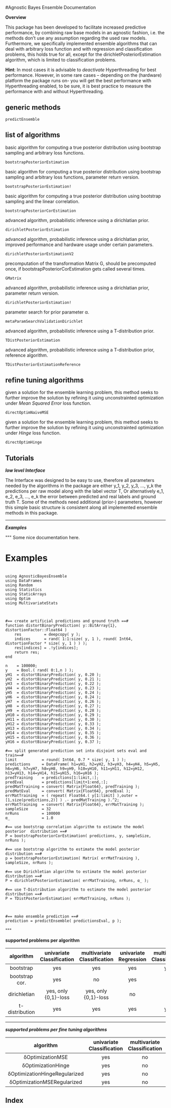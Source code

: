 #Agnostic Bayes Ensemble Documentation 
 
__Overview__

This package has been developed to facilitate increased predictive performance, by combining raw base models in an agnostic fashion, 
i.e. the methods don’t use any assumption regarding the used raw models. Furthermore, we specifically implemented ensemble algorithms 
that can deal with arbitrary loss function and with regression and classification problems, this holds true for all, except for the
 dirichletPosteriorEstimation algorithm, which is limited to classification problems.
 
 **Hint**: In most cases it is advisable to _deactivate_ Hyperthreading for best performance.
However, in some rare cases – depending on the (hardware) platform the package runs on- you
will get the best performance with Hyperthreading enabled, to be sure, it is best practice to
measure the performance with and without Hyperthreading.

## generic methods 
```@docs
predictEnsemble
```


## list of algorithms
 
 basic algorithm for computing a true posterior distribution using bootstrap sampling and arbitrary loss functions.
```@docs
bootstrapPosteriorEstimation
```
 
 basic algorithm for computing a true posterior distribution using bootstrap sampling and arbitrary loss functions, parameter return version.
 ```@docs
bootstrapPosteriorEstimation!
```
 
 basic algorithm for computing a true posterior distribution using bootstrap sampling and the linear correlation.
```@docs
bootstrapPosteriorCorEstimation
```

advanced algorithm, probabilistic inference using a dirichlatian prior.
```@docs
dirichletPosteriorEstimation
```

advanced algorithm, probabilistic inference using a dirichlatian prior, improved performance and hardware usage under certain parameters.
```@docs
dirichletPosteriorEstimationV2
```

precomputation of the transformation Matrix G, should be precomputed once, if bootstrapPosteriorCorEstimation gets called several times.
```@docs
GMatrix
```

advanced algorithm, probabilistic inference using a dirichlatian prior, parameter return version.
```@docs
dirichletPosteriorEstimation!
```

parameter search for prior parameter α.
```@docs
metaParamSearchValidationDirichlet
```

advanced algorithm, probabilistic inference using a T-distribution prior.
```@docs
TDistPosteriorEstimation
```

advanced algorithm, probabilistic inference using a T-distribution prior, reference algorithm.
```@docs
TDistPosteriorEstimationReference
```

## refine tuning algorithms
given a solution for the ensemble learning problem, this method seeks to further improve the solution by refining it using unconstrainted optimization
under _Mean Squared Error_ loss function.
```@docs
directOptimNaiveMSE
```

given a solution for the ensemble learning problem, this method seeks to further improve the solution by refining it using unconstrainted optimization
under _Hinge_ loss function.
```@docs
directOptimHinge
```
## Tutorials
**_low level Interface_**



The Interface was designed to be easy to use, therefore all parameters needed by the algorithms in the package are either y_1, y_2, y_3, …, y_k the predictions per raw model along with the label vector T,
Or alternatively e_1, e_2, e_3, …, e_k the error between predicted and real labels and ground truth T.
Some of the methods need additional (prior-) parameters, however this simple basic structure is consistent along all implemented ensemble methods in this package.
___

**_Examples_**


"""
Some nice documentation here.

# Examples
```jldoctest

using AgnosticBayesEnsemble
using DataFrames
using Random
using Statistics
using StaticArrays
using Optim
using MultivariateStats



#== create artificial predictions and ground truth ==#
function distortBinaryPrediction( y::BitArray{1}, distortionFactor::Float64 )
​    res          = deepcopy( y );  
​    indices      = rand( 1:1:size( y, 1 ), round( Int64, distortionFactor * size( y, 1 ) ) );
​    res[indices] = .!y[indices];
​    return res;
end  

n    = 100000;
y    = Bool.( rand( 0:1,n ) );
yH1  = distortBinaryPrediction( y, 0.20 );
yH2  = distortBinaryPrediction( y, 0.21 );
yH3  = distortBinaryPrediction( y, 0.22 );
yH4  = distortBinaryPrediction( y, 0.23 );
yH5  = distortBinaryPrediction( y, 0.24 );
yH6  = distortBinaryPrediction( y, 0.24 );
yH7  = distortBinaryPrediction( y, 0.26 );
yH8  = distortBinaryPrediction( y, 0.27 );
yH9  = distortBinaryPrediction( y, 0.28 );
yH10 = distortBinaryPrediction( y, 0.29 );
yH11 = distortBinaryPrediction( y, 0.30 );
yH12 = distortBinaryPrediction( y, 0.33 );
yH13 = distortBinaryPrediction( y, 0.34 );
yH14 = distortBinaryPrediction( y, 0.35 );
yH15 = distortBinaryPrediction( y, 0.36 );
yH16 = distortBinaryPrediction( y, 0.37 );

#== split generated prediction set into disjoint sets eval and train==#
limit           = round( Int64, 0.7 * size( y, 1 ) );
predictions     = DataFrame( h1=yH1, h2=yH2, h3=yH3, h4=yH4, h5=yH5, h6=yH6, h7=yH7, h8=yH8, h9=yH9, h10=yH10, h11=yH11, h12=yH12, h13=yH13, h14=yH14, h15=yH15, h16=yH16 );
predTraining    = predictions[1:limit,:];
predEval        = predictions[limit+1:end,:];
predMatTraining = convert( Matrix{Float64}, predTraining );
predMatEval     = convert( Matrix{Float64}, predEval );
errMatTraining  = ( repeat( Float64.( y[1:limit] ),outer = [1,size(predictions,2)] ) .- predMatTraining ).^2;
errMatTraining  = convert( Matrix{Float64}, errMatTraining );
sampleSize      = 32
nrRuns          = 100000
α_              = 1.0

#== use bootstrap correlation algorithm to estimate the model posterior  distribution ==#
P = bootstrapPosteriorCorEstimation( predictions, y, sampleSize, nrRuns );

#== use bootstrap algorithm to estimate the model posterior distribution ==#
p = bootstrapPosteriorEstimation( Matrix( errMatTraining ), sampleSize, nrRuns ); 

#== use Dirichletian algorithm to estimate the model posterior distribution ==#
P = dirichletPosteriorEstimation( errMatTraining, nrRuns, α_ );

#== use T-Distribution algorithm to estimate the model posterior distribution ==#
P = TDistPosteriorEstimation( errMatTraining, nrRuns );



#== make ensemble prediction ==#
prediction = predictEnsemble( predictionsEval, p );
```
"""

**supported problems per algorithm**



|   algorithm    | univariate Classification | multivariate Classification | univariate Regression | multivariate Classification |
|:--------------:|:-------------------------:|:---------------------------:|:---------------------:|:---------------------------:|
| bootstrap      |            yes            |            yes              |         yes           |            yes              |
| bootstrap cor. |            yes            |            no               |         yes           |            no               |
| dirichletian   |    yes, only {0,1}-loss   |     yes, only {0,1}-loss    |         no            |            no               |
| t-distribution |            yes            |            yes              |         yes           |            yes              |

___



_**supported problems per fine tuning algorithms**_



|           algorithm           | univariate Classification | multivariate Classification | univariate Regression | multivariate Classification |
|:-----------------------------:|:-------------------------:|:---------------------------:|:---------------------:|:---------------------------:|
| δOptimizationMSE              |            yes            |             no              |           yes         |             no              |
| δOptimizationHinge            |            yes            |             no              |           no          |             no              |
| δOptimizationHingeRegularized |            yes            |             no              |           no          |             no              |
| δOptimizationMSERegularized   |            yes            |             no              |           yes         |             no              |
 

 
## Index
 
```@index
```